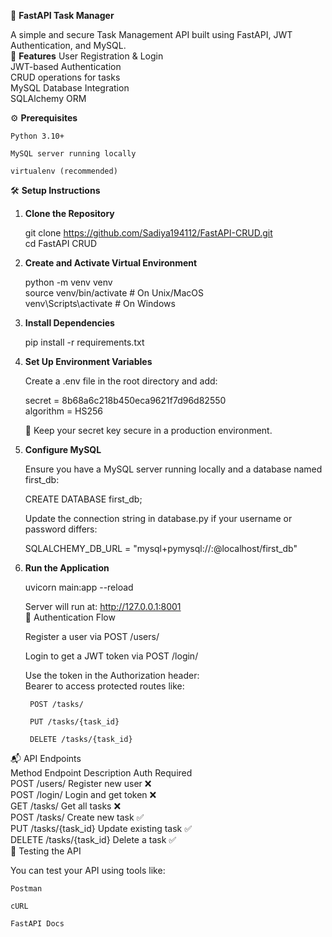 📝 **FastAPI Task Manager**

A simple and secure Task Management API built using FastAPI, JWT Authentication, and MySQL. <br>
🚀 **Features**
    User Registration & Login   <br>
    JWT-based Authentication    <br>
    CRUD operations for tasks    <br>
    MySQL Database Integration    <br>
    SQLAlchemy ORM


⚙️ **Prerequisites**

    Python 3.10+

    MySQL server running locally

    virtualenv (recommended)

🛠️ **Setup Instructions**
1. **Clone the Repository** <br>

    git clone https://github.com/Sadiya194112/FastAPI-CRUD.git    <br>
    cd FastAPI CRUD

2. **Create and Activate Virtual Environment** <br>

    python -m venv venv <br>
    source venv/bin/activate      # On Unix/MacOS <br>
    venv\Scripts\activate         # On Windows <br>

3. **Install Dependencies** <br>

    pip install -r requirements.txt <br>

4. **Set Up Environment Variables** <br>
    
    Create a .env file in the root directory and add: <br>
    
    secret = 8b68a6c218b450eca9621f7d96d82550 <br>
    algorithm = HS256    <br>

    🔐 Keep your secret key secure in a production environment.

5. **Configure MySQL** <br>

    Ensure you have a MySQL server running locally and a database named first_db: <br>
    
    CREATE DATABASE first_db;    <br>
    
    Update the connection string in database.py if your username or password differs: <br>
    
    SQLALCHEMY_DB_URL = "mysql+pymysql://<user>:<password>@localhost/first_db" <br>

6. **Run the Application**

    uvicorn main:app --reload <br>
    
    Server will run at: http://127.0.0.1:8001 <br>
🔐 Authentication Flow  <br>

    Register a user via POST /users/ <br>

    Login to get a JWT token via POST /login/    <br>

    Use the token in the Authorization header:    <br>
    Bearer <your-token> to access protected routes like:    <br>

        POST /tasks/   

        PUT /tasks/{task_id}     

        DELETE /tasks/{task_id}    

📬 API Endpoints    <br>
    Method	    Endpoint	        Description	        Auth Required <br>
    POST	    /users/	            Register new user	    ❌    <br>
    POST	    /login/	            Login and get token	    ❌    <br>
    GET	        /tasks/	            Get all tasks	        ❌    <br>
    POST	    /tasks/	            Create new task	        ✅    <br>
    PUT	        /tasks/{task_id}	Update existing task	✅    <br>
    DELETE	    /tasks/{task_id}    Delete a task	        ✅    <br>
🧪 Testing the API    <br>

You can test your API using tools like:    <br>

    Postman    
    
    cURL    

    FastAPI Docs

